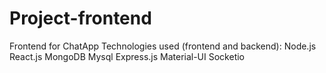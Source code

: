 # Project-frontend

Frontend for ChatApp
Technologies used (frontend and backend): Node.js React.js MongoDB Mysql Express.js Material-UI Socketio
